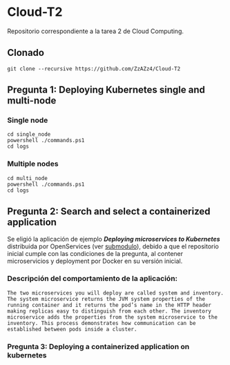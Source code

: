 # Cloud-T2
Repositorio correspondiente a la tarea 2 de Cloud Computing.
## Clonado
```
git clone --recursive https://github.com/ZzAZz4/Cloud-T2
```

## Pregunta 1: Deploying Kubernetes single and multi-node 
### Single node
```
cd single_node
powershell ./commands.ps1
cd logs
```
### Multiple nodes
```
cd multi_node
powershell ./commands.ps1
cd logs
```
## Pregunta 2: Search and select a containerized application 

Se eligió la aplicación de ejemplo **_Deploying microservices to Kubernetes_** distribuida por OpenServices (ver [submodulo](https://github.com/openliberty/guide-kubernetes-intro/tree/bae4d556a9547ddd5fb57225b10f5b1626051930)), debido a que el repositorio inicial cumple con las condiciones de la pregunta, al contener microservicios y deployment por Docker en su versión inicial.
### Descripción del comportamiento de la aplicación: 
```
The two microservices you will deploy are called system and inventory. The system microservice returns the JVM system properties of the running container and it returns the pod’s name in the HTTP header making replicas easy to distinguish from each other. The inventory microservice adds the properties from the system microservice to the inventory. This process demonstrates how communication can be established between pods inside a cluster.
```

### Pregunta 3: Deploying a containerized application on kubernetes 

